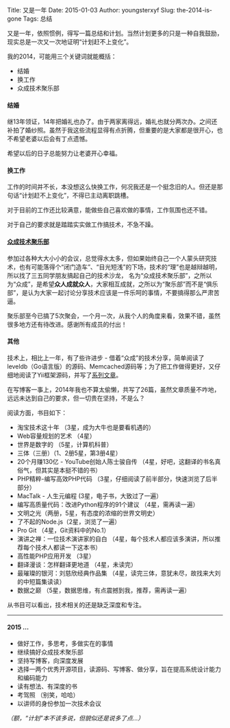 Title: 又是一年
Date: 2015-01-03
Author: youngsterxyf
Slug: the-2014-is-gone
Tags: 总结


又是一年，依照惯例，得写一篇总结和计划。当然计划更多的只是一种自我鼓励，现实总是一次又一次地证明“计划赶不上变化”。

我的2014，可能用三个关键词就能概括：

- 结婚
- 换工作
- 众成技术聚乐部


#### 结婚

继13年领证，14年把婚礼也办了。由于两家离得远，婚礼也就分两次办。之间还补拍了婚纱照。虽然于我这些流程显得有点折腾，但重要的是大家都是很开心，也不希望老婆以后会有丁点遗憾。

希望以后的日子总能努力让老婆开心幸福。

#### 换工作

工作的时间并不长，本没想这么快换工作，何况我还是一个挺念旧的人。但还是那句话“计划赶不上变化”，不得已主动离职跳槽。

对于目前的工作还比较满意，能做些自己喜欢做的事情，工作氛围也还不错。

对于自己的要求就是踏踏实实做工作搞技术，不急不躁。

#### [众成技术聚乐部](http://happytechgroup.github.io/)

参加过各种大大小小的会议，总觉得水太多，但如果始终自己一个人蒙头研究技术，也有可能落得个“闭门造车”、“目光短浅”的下场，技术的“理”也是越辩越明，所以找了三五同学朋友搞起自己的技术沙龙，
名为“众成技术聚乐部”，之所以为“众成”，是希望**众人成就众人**，大家相互成就，之所以为“聚乐部”而不是“俱乐部”，是认为大家一起讨论分享技术应该是一件乐呵的事情，不要搞得那么严肃苦逼。

聚乐部至今已搞了5次聚会，一个月一次，从我个人的角度来看，效果不错，虽然很多地方还有待改进。感谢所有成员的付出！

#### 其他

技术上，相比上一年，有了些许进步 - 借着“众成”的技术分享，简单阅读了leveldb（Go语言版）的源码、Memcached源码等；为了把工作做得更好，又仔细地阅读了Yii框架源码，并写了[系列文章](http://youngsterxyf.github.io/tag/yii.html)。

在写博客一事上，2014年我也不算太偷懒，共写了26篇，虽然文章质量不咋地，远远未达到自己的要求，但一切贵在坚持，不是么？

阅读方面，书目如下：

- 淘宝技术这十年 （3星，成为大牛也是要看机遇的）
- Web容量规划的艺术 （4星）
- 世界是数字的 （5星，计算机科普）
- 三体（三册）（1、2册5星，第3册4星）
- 20个月赚130亿 - YouTube创始人陈士骏自传 （4星，好吧，这翻译的书名真俗气，但其实是本挺不错的书）
- PHP精粹-编写高效PHP代码 （3星，仔细阅读了前半部分，快速浏览了后半部分）
- MacTalk - 人生元编程 (3星，电子书，大致过了一遍）
- 编写高质量代码：改进Python程序的91个建议 （4星，需再读一遍）
- 文明之光（两册，5星，有态度的浓缩的世界文明史）
- 了不起的Node.js（2星，浏览了一遍）
- Pro Git （4星，Git资料中的No.1）
- 演讲之禅：一位技术演讲家的自白 （4星，每个技术人都应该多演讲，所以推荐每个技术人都读一下这本书）
- 高性能PHP应用开发 （3星）
- 翻译漫谈：怎样翻译更地道 （4星，未读完）
- 最璀璨的银河：刘慈欣经典作品集 （4星，读完三体，意犹未尽，故找来大刘的中短篇集读读）
- 数据之巅 （5星，数据思维，有点震撼到我，推荐，需再读一遍）

从书目可以看出，技术相关的还是缺乏深度和专注。

------

#### 2015 ...

- 做好工作，多思考，多做实在的事情
- 继续搞好众成技术聚乐部
- 坚持写博客，向深度发展
- 选择一两个优秀开源项目，读源码、写博客、做分享，旨在提高系统设计能力和编码能力
- 读有想法、有深度的书
- 考驾照 （别笑，哈哈）
- 以讲师的身份参加一次技术会议

*（额，“计划”本不该多说，但貌似还是说多了点...）*